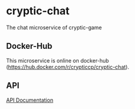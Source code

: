 # cryptic-chat
The chat microservice of cryptic-game

## Docker-Hub

This microservice is online on docker-hub (https://hub.docker.com/r/crypticcp/cryptic-chat).

## API 

[API Documentation](https://github.com/cryptic-game/cryptic-chat/wiki)
